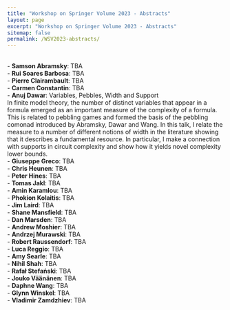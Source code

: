 ```yaml
---
title: "Workshop on Springer Volume 2023 - Abstracts"
layout: page
excerpt: "Workshop on Springer Volume 2023 - Abstracts"
sitemap: false
permalink: /WSV2023-abstracts/
---
```


<br>
- <b>Samson Abramsky</b>: TBA <br>
- <b>Rui Soares Barbosa</b>: TBA <br>
- <b>Pierre Clairambault</b>: TBA <br>
- <b>Carmen Constantin</b>: TBA <br>
- <b>Anuj Dawar</b>: Variables, Pebbles, Width and Support <br>
In finite model theory, the number of distinct variables that appear in
a formula emerged as an important measure of the complexity of a
formula.  This is related to pebbling games and formed the basis of the
pebbling comonad introduced by Abramsky, Dawar and Wang.  In this talk,
I relate the measure to a number of different notions of width in the
literature showing that it describes a fundamental resource.  In
particular, I make a connection with supports in circuit complexity and
show how it yields novel complexity lower bounds. <br>
- <b>Giuseppe Greco</b>: TBA <br>
- <b>Chris Heunen</b>: TBA <br>
- <b>Peter Hines</b>: TBA <br>
- <b>Tomas Jakl</b>: TBA <br>
- <b>Amin Karamlou</b>: TBA <br>
- <b>Phokion Kolaitis</b>: TBA <br>
- <b>Jim Laird</b>: TBA <br>
- <b>Shane Mansfield</b>: TBA <br>
- <b>Dan Marsden</b>: TBA <br>
- <b>Andrew Moshier</b>: TBA <br>
- <b>Andrzej Murawski</b>: TBA <br>
- <b>Robert Raussendorf</b>: TBA <br>
- <b>Luca Reggio</b>: TBA <br>
- <b>Amy Searle</b>: TBA <br>
- <b>Nihil Shah</b>: TBA <br>
- <b>Rafał Stefański</b>: TBA <br>
- <b>Jouko Väänänen</b>: TBA <br>
- <b>Daphne Wang</b>: TBA <br>
- <b>Glynn Winskel</b>: TBA <br>
- <b>Vladimir Zamdzhiev</b>: TBA <br>

<br>